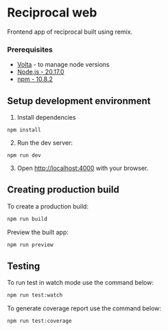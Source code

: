 # Reciprocal web
Frontend app of reciprocal built using remix.

### Prerequisites

- [Volta](https://volta.sh/) - to manage node versions
- [Node.js - 20.17.0](https://nodejs.org/en/)
- [npm - 10.8.2](https://www.npmjs.com/)

## Setup development environment

1. Install dependencies

```shell
npm install
```

2. Run the dev server:

```shell
npm run dev
```

3. Open [http://localhost:4000](http://localhost:4000) with your browser.

## Creating production build

To create a production build:

```sh
npm run build
```

Preview the built app:

```sh
npm run preview
```

## Testing

To run test in watch mode use the command below:

```sh
npm run test:watch
```

To generate coverage report use the command below:

```sh
npm run test:coverage
```
